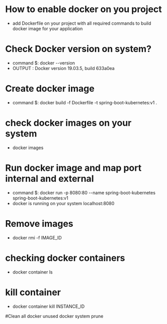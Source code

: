# How to enable docker on you project
 * add Dockerfile  on your project with all required commands to build docker image for your application 


# Check Docker version on system?
  * command $: docker --version
  * OUTPUT : Docker version 19.03.5, build 633a0ea

# Create docker image
 * command $: docker build -f Dockerfile -t spring-boot-kubernetes:v1 .

# check docker images on your system
 * docker images
 
# Run docker image and map port internal and external 
* command $: docker run  -p 8080:80  --name spring-boot-kubernetes spring-boot-kubernetes:v1
* docker is running on your system localhost:8080


# Remove images
* docker rmi -f IMAGE_ID

# checking docker containers
 * docker container ls

# kill container
* docker container kill INSTANCE_ID

#Clean all docker unused 
docker system prune



